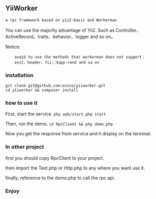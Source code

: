 ## YiiWorker

    a rpc framework based on yii2-basic and Workerman
    
You can use the majority advantage of Yii2. Such as Controller、ActiveRecord、traits、behavior、logger and so on。 

Notice:
```
    avoid to use the methods that workerman does not support：
    exit、header、Yii::$app->end and so on
```

### installation
``` 
git clone git@github.com:ocxco/yiiworker.git
cd yiiworker && composer install
```

### how to use it

First, start the service. ` php web/start.php start `

Then, run the demo. `cd RpcClient && php demo.php`

Now you get the response from service and it display on the terminal.

### In other project

first you should copy RpcClient to your project.

then import the Text.php or Http.php to any where you want use it.

finally, reference to the demo.php to call the rpc api.

### Enjoy